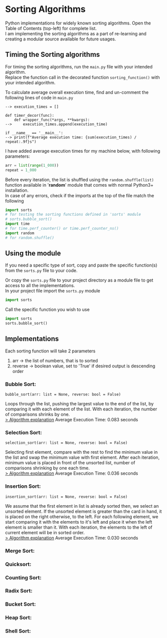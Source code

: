 # Sorting Algorithms

Python implementations for widely known sorting algorithms. Open the Table of Contents (top-left) for complete list.\
I am implementing the sorting algorithms as a part of re-learning and creating a modular source available for future usages.

## Timing the Sorting algorithms

For timing the sorting algorithms, run the `main.py` file with your intended algorithm.\
Replace the function call in the decorated function `sorting_function()` with your intended algorithm.

To calculate average overall execution time, find and un-comment the following lines of code in `main.py`
```
--> execution_times = []

def timer_decor(func):
    def wrapper_func(*args, **kwargs):
-->     execution_times.append(execution_time)

if __name__ == '__main__':
--> print(f"Average execution time: {sum(execution_times) / repeat:.9f}s")
```
I have added average execution times for my machine below, with following parameters:
```python
arr = list(range(1_000))
repeat = 1_000
```
Before every iteration, the list is shuffled using the `random.shuffle(list)` function available in '**random**' module 
that comes with normal Python3+ installation.\
In case of any errors, check if the imports at the top of the file match the following
```python
import sorts
# for testing the sorting functions defined in 'sorts' module
# sorts.bubble_sort()
import time 
# for time.perf_counter() or time.perf_counter_ns()
import random
# for random.shuffle()
```

## Using the module

If you need a specific type of sort, copy and paste the specific function(s) from the `sorts.py` file to your code.

Or copy the `sorts.py` file to your project directory as a module file to get access to all the implementations.\
In your project file import the `sorts.py` module
```python
import sorts
```
Call the specific function you wish to use

```python
import sorts
sorts.bubble_sort()
```

## Implementations

Each sorting function will take 2 parameters
1. arr -> the list of numbers, that is to sorted
2. reverse -> boolean value, set to 'True' if desired output is descending order

### Bubble Sort:
```
bubble_sort(arr: list = None, reverse: bool = False)
```
Loops through the list, pushing the largest value to the end of the list, by comparing it with each element of the list.
With each iteration, the number of comparisons shrinks by one.\
[> Algorithm explanation](/Bubble%20Sort)
Average Execution Time: 0.083 seconds

### Selection Sort:
```
selection_sort(arr: list = None, reverse: bool = False)
```
Selecting first element, compare with the rest to find the minimum value in the list and swap the minimum value with 
first element. After each iteration, minimum value is placed in front of the unsorted list, number of comparisons 
shrinking by one each time.\
[> Algorithm explanation](/Selection%20Sort)
Average Execution Time: 0.036 seconds

### Insertion Sort:
```
insertion_sort(arr: list = None, reverse: bool = False)
```
We assume that the first element in list is already sorted then, we select an unsorted element. 
If the unsorted element is greater than the card in hand, it is placed on the right otherwise, to the left.
For each following element, we start comparing it with the elements to it's left and place it when the left 
element is smaller than it. With each iteration, the elements to the left of current element will be in sorted order.\
[> Algorithm explanation](/Insertion%20Sort)
Average Execution Time: 0.030 seconds

### Merge Sort:

### Quicksort:

### Counting Sort:

### Radix Sort:

### Bucket Sort:

### Heap Sort:

### Shell Sort:
